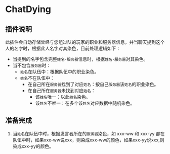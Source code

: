 # ChatDying  
## 插件说明  
此插件会自动存储曾经与您组过队的玩家的职业和服务器信息，并当聊天提到这个人的名字时，根据此人名字对其染色，目前处理逻辑如下：  
* 当提到的名字包含完整`姓名-服务器`信息时，根据`姓名-服务器`对其染色。  
* 当不包含`服务器`时：  
  * `姓名`在队伍中：根据队伍中的职业染色。
  * `姓名`不在队伍中：
    * 在自己所在`服务器`找到了对应`姓名`：按自己`服务器`该`姓名`的职业染色。
    * 在自己所在`服务器`未找到对应`姓名`：  
      * 该`姓名`唯一：以此`姓名`染色。
      * 该`姓名`不唯一：在多个该`姓名`对应数据中随机染色。  
## 准备完成
1. 当`姓名`在队伍中时，根据发言者所在的`服务器`染色，如 xxx-ww 和 xxx-yy 都在队伍中时，如果xxx-ww说xxx，则染成xxx-ww的颜色，如果xxx-yy说xxx,则染成xxx-yy的颜色。
